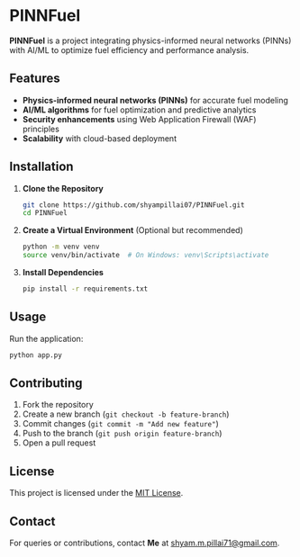 # PINNFuel

**PINNFuel** is a project integrating physics-informed neural networks (PINNs) with AI/ML to optimize fuel efficiency and performance analysis.

## Features
- **Physics-informed neural networks (PINNs)** for accurate fuel modeling
- **AI/ML algorithms** for fuel optimization and predictive analytics
- **Security enhancements** using Web Application Firewall (WAF) principles
- **Scalability** with cloud-based deployment

## Installation

1. **Clone the Repository**
   ```sh
   git clone https://github.com/shyampillai07/PINNFuel.git
   cd PINNFuel
   ```

2. **Create a Virtual Environment** (Optional but recommended)
   ```sh
   python -m venv venv
   source venv/bin/activate  # On Windows: venv\Scripts\activate
   ```

3. **Install Dependencies**
   ```sh
   pip install -r requirements.txt
   ```

## Usage

Run the application:
```sh
python app.py
```

## Contributing

1. Fork the repository
2. Create a new branch (`git checkout -b feature-branch`)
3. Commit changes (`git commit -m "Add new feature"`)
4. Push to the branch (`git push origin feature-branch`)
5. Open a pull request

## License
This project is licensed under the [MIT License](LICENSE).

## Contact
For queries or contributions, contact **Me** at [shyam.m.pillai71@gmail.com](mailto:shyam.m.pillai71@gmail.com).
